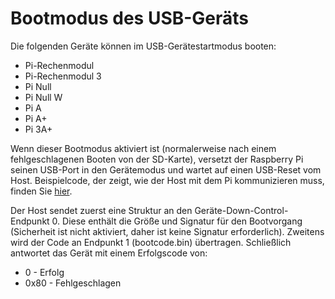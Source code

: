 # Bootmodus des USB-Geräts

Die folgenden Geräte können im USB-Gerätestartmodus booten:

* Pi-Rechenmodul
* Pi-Rechenmodul 3
* Pi Null
* Pi Null W
* Pi A
* Pi A+
* Pi 3A+

Wenn dieser Bootmodus aktiviert ist (normalerweise nach einem fehlgeschlagenen Booten von der SD-Karte), versetzt der Raspberry Pi seinen USB-Port in den Gerätemodus und wartet auf einen USB-Reset vom Host. Beispielcode, der zeigt, wie der Host mit dem Pi kommunizieren muss, finden Sie [hier](https://github.com/raspberrypi/usbboot).

Der Host sendet zuerst eine Struktur an den Geräte-Down-Control-Endpunkt 0. Diese enthält die Größe und Signatur für den Bootvorgang (Sicherheit ist nicht aktiviert, daher ist keine Signatur erforderlich). Zweitens wird der Code an Endpunkt 1 (bootcode.bin) übertragen. Schließlich antwortet das Gerät mit einem Erfolgscode von:

* 0 - Erfolg
* 0x80 - Fehlgeschlagen
